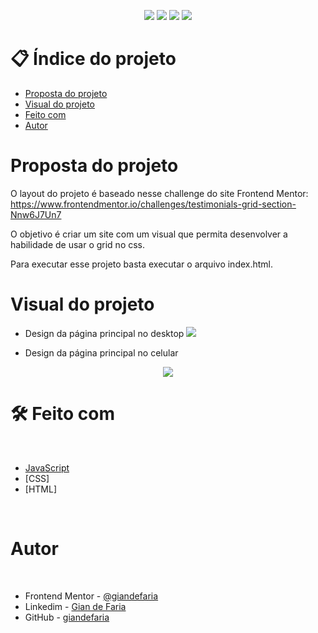 <p align="center">
  <image
  src="https://img.shields.io/github/languages/count/giandefaria/testimonials-grid-section-main"
  />
  <image
  src="https://img.shields.io/github/languages/top/giandefaria/testimonials-grid-section-main"
  />
  <image
  src="https://img.shields.io/github/last-commit/giandefaria/testimonials-grid-section-main"
  />
  <image
  src="https://img.shields.io/github/watchers/giandefaria/testimonials-grid-section-main"
  />
</p>

# 📋 Índice do projeto


- [Proposta do projeto](#id01)
- [Visual do projeto](#id04)
- [Feito com](#id05)
- [Autor](#id07)

# Proposta do projeto <a name="id01"></a>

O layout do projeto é baseado nesse challenge do site Frontend Mentor: https://www.frontendmentor.io/challenges/testimonials-grid-section-Nnw6J7Un7


O objetivo é criar um site com um visual que permita desenvolver a habilidade de usar o grid no css.

Para executar esse projeto basta executar o arquivo index.html.


# Visual do projeto <a name="id04"></a>

<p align="center">

* Design da página principal no desktop
<image
src="./images/desktop-view.png"
/>

</p>

<p align="center">

* Design da página principal no celular
<div align="center">
  <image
  src="./images/mobile-view.png"
  />
</div>

</p>

# 🛠 Feito com <a name="id05"></a>

<br />

- [JavaScript](https://www.ecma-international.org/publications-and-standards/standards/ecma-262/)
- [CSS]
- [HTML]

<br />


# Autor <a name="id07"></a>

<br />

- Frontend Mentor - [@giandefaria](https://www.frontendmentor.io/profile/giandefaria)
- Linkedim - [Gian de Faria](www.linkedin.com/in/gianfaria)
- GitHub - [giandefaria](https://github.com/giandefaria)



